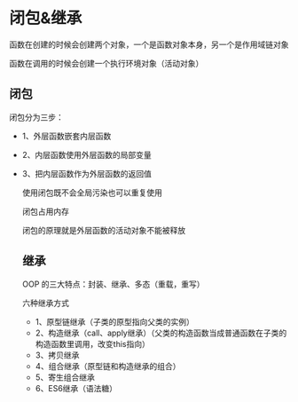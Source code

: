 # 闭包&继承

函数在创建的时候会创建两个对象，一个是函数对象本身，另一个是作用域链对象

函数在调用的时候会创建一个执行环境对象（活动对象）

## 闭包

闭包分为三步：

* 1、外层函数嵌套内层函数

* 2、内层函数使用外层函数的局部变量

* 3、把内层函数作为外层函数的返回值

  

  使用闭包既不会全局污染也可以重复使用

  闭包占用内存

  闭包的原理就是外层函数的活动对象不能被释放

  

  ## 继承

  OOP 的三大特点：封装、继承、多态（重载，重写）

  六种继承方式

  * 1、原型链继承（子类的原型指向父类的实例）
  * 2、构造继承（call、apply继承）（父类的构造函数当成普通函数在子类的构造函数里调用，改变this指向）
  * 3、拷贝继承
  * 4、组合继承（原型链和构造继承的组合）
  * 5、寄生组合继承
  * 6、ES6继承（语法糖）

  

  

  